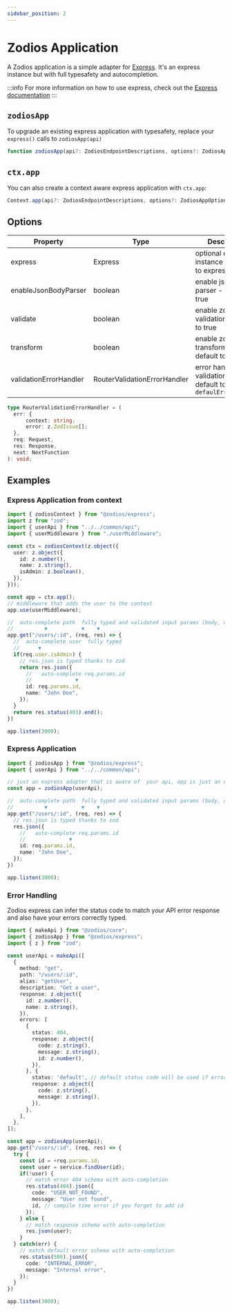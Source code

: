 ```yaml
---
sidebar_position: 2
---
```


# Zodios Application

A Zodios application is a simple adapter for [Express](https://expressjs.com/). It's an express instance but with full typesafety and autocompletion.

:::info
For more information on how to use express, check out the [Express documentation](https://expressjs.com/)
:::

## `zodiosApp`

To upgrade an existing express application with typesafety, replace your `express()` calls to `zodiosApp(api)`

```ts
function zodiosApp(api?: ZodiosEndpointDescriptions, options?: ZodiosAppOptions): ZodiosApp
```
## `ctx.app`

You can also create a context aware express application with `ctx.app`:

```ts
Context.app(api?: ZodiosEndpointDescriptions, options?: ZodiosAppOptions): ZodiosApp
```

## Options

| Property               | Type                         | Description                                                           |
| ---------------------- | ---------------------------- | --------------------------------------------------------------------- |
| express                | Express                      | optional express instance - default to express()                      |
| enableJsonBodyParser   | boolean                      | enable json body parser - default to true                             |
| validate               | boolean                      | enable zod input validation - default to true                         |
| transform              | boolean                      | enable zod input transformation - default to false                    |
| validationErrorHandler | RouterValidationErrorHandler | error handler for validation errors - default to `defaulErrorHandler` |

```ts
type RouterValidationErrorHandler = (
  err: {
      context: string;
      error: z.ZodIssue[];
  },
  req: Request,
  res: Response,
  next: NextFunction
): void;
```

## Examples

### Express Application from context

```ts
import { zodiosContext } from "@zodios/express";
import z from "zod";
import { userApi } from "../../common/api";
import { userMiddleware } from "./userMiddleware";

const ctx = zodiosContext(z.object({
  user: z.object({
    id: z.number(),
    name: z.string(),
    isAdmin: z.boolean(),
  }),
}));

const app = ctx.app();
// middleware that adds the user to the context
app.use(userMiddleware);

//  auto-complete path  fully typed and validated input params (body, query, path, header)
//          ▼           ▼    ▼
app.get("/users/:id", (req, res) => {
  //  auto-complete user  fully typed
  //      ▼
  if(req.user.isAdmin) {
    // res.json is typed thanks to zod
    return res.json({
      //   auto-complete req.params.id
      //              ▼
      id: req.params.id,
      name: "John Doe",
    });    
  }
  return res.status(403).end();
})

app.listen(3000);
```

### Express Application


```ts title="/src/server/app.ts"
import { zodiosApp } from "@zodios/express";
import { userApi } from "../../common/api";

// just an express adapter that is aware of  your api, app is just an express app with type annotations and validation middlewares
const app = zodiosApp(userApi);

//  auto-complete path  fully typed and validated input params (body, query, path, header)
//          ▼           ▼    ▼
app.get("/users/:id", (req, res) => {
  // res.json is typed thanks to zod
  res.json({
    //   auto-complete req.params.id
    //              ▼
    id: req.params.id,
    name: "John Doe",
  });
})

app.listen(3000);
```

### Error Handling

Zodios express can infer the status code to match your API error response and also have your errors correctly typed.

```typescript title="/src/server/app.ts"
import { makeApi } from "@zodios/core";
import { zodiosApp } from "@zodios/express";
import { z } from "zod";

const userApi = makeApi([
  {
    method: "get",
    path: "/users/:id",
    alias: "getUser",
    description: "Get a user",
    response: z.object({
      id: z.number(),
      name: z.string(),
    }),
    errors: [
      {
        status: 404,
        response: z.object({
          code: z.string(),
          message: z.string(),
          id: z.number(),
        }),
      }, {
        status: 'default', // default status code will be used if error is not 404
        response: z.object({
          code: z.string(),
          message: z.string(),
        }),
      },
    ],
  },
]);

const app = zodiosApp(userApi);
app.get("/users/:id", (req, res) => {
  try {
    const id = +req.params.id;
    const user = service.findUser(id);
    if(!user) {
      // match error 404 schema with auto-completion
      res.status(404).json({
        code: "USER_NOT_FOUND",
        message: "User not found",
        id, // compile time error if you forget to add id
      });
    } else {
      // match response schema with auto-completion
      res.json(user);
    }
  } catch(err) {
    // match default error schema with auto-completion
    res.status(500).json({
      code: "INTERNAL_ERROR",
      message: "Internal error",
    });
  }
})

app.listen(3000);
```
